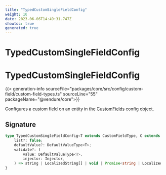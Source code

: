 ```yaml
---
title: "TypedCustomSingleFieldConfig"
weight: 10
date: 2023-06-06T14:49:31.747Z
showtoc: true
generated: true
---
```

<!-- This file was generated from the Vendure source. Do not modify. Instead, re-run the "docs:build" script -->

# TypedCustomSingleFieldConfig
<div class="symbol">


# TypedCustomSingleFieldConfig

{{< generation-info sourceFile="packages/core/src/config/custom-field/custom-field-types.ts" sourceLine="55" packageName="@vendure/core">}}

Configures a custom field on an entity in the <a href='/typescript-api/custom-fields/#customfields'>CustomFields</a> config object.

## Signature

```TypeScript
type TypedCustomSingleFieldConfig<T extends CustomFieldType, C extends CustomField> = BaseTypedCustomFieldConfig<T, C> & {
    list?: false;
    defaultValue?: DefaultValueType<T>;
    validate?: (
        value: DefaultValueType<T>,
        injector: Injector,
    ) => string | LocalizedString[] | void | Promise<string | LocalizedString[] | void>;
}
```
</div>
